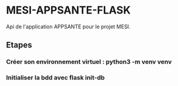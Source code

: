 # MESI-APPSANTE-FLASK
Api de l'application APPSANTE pour le projet MESI. 

## Etapes

### Créer son environnement virtuel : python3 -m venv venv
### Initialiser la bdd avec flask init-db
